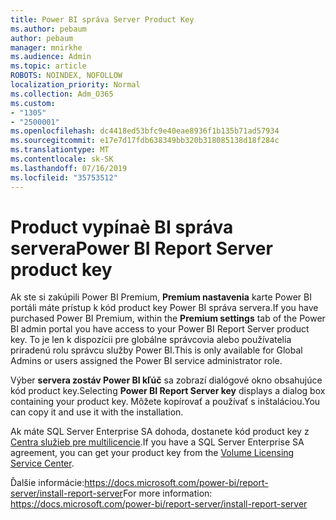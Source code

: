 ```yaml
---
title: Power BI správa Server Product Key
ms.author: pebaum
author: pebaum
manager: mnirkhe
ms.audience: Admin
ms.topic: article
ROBOTS: NOINDEX, NOFOLLOW
localization_priority: Normal
ms.collection: Adm_O365
ms.custom:
- "1305"
- "2500001"
ms.openlocfilehash: dc4418ed53bfc9e40eae8936f1b135b71ad57934
ms.sourcegitcommit: e17e7d17fdb638349bb320b318085138d18f284c
ms.translationtype: MT
ms.contentlocale: sk-SK
ms.lasthandoff: 07/16/2019
ms.locfileid: "35753512"
---
```

# <a name="power-bi-report-server-product-key"></a><span data-ttu-id="9ab89-102">Product vypínaè BI správa servera</span><span class="sxs-lookup"><span data-stu-id="9ab89-102">Power BI Report Server product key</span></span>

<span data-ttu-id="9ab89-103">Ak ste si zakúpili Power BI Premium, **Premium nastavenia** karte Power BI portáli máte prístup k kód product key Power BI správa servera.</span><span class="sxs-lookup"><span data-stu-id="9ab89-103">If you have purchased Power BI Premium, within the **Premium settings** tab of the Power BI admin portal you have access to your Power BI Report Server product key.</span></span> <span data-ttu-id="9ab89-104">To je len k dispozícii pre globálne správcovia alebo používatelia priradenú rolu správcu služby Power BI.</span><span class="sxs-lookup"><span data-stu-id="9ab89-104">This is only available for Global Admins or users assigned the Power BI service administrator role.</span></span>

<span data-ttu-id="9ab89-105">Výber **servera zostáv Power BI kľúč** sa zobrazí dialógové okno obsahujúce kód product key.</span><span class="sxs-lookup"><span data-stu-id="9ab89-105">Selecting **Power BI Report Server key** displays a dialog box containing your product key.</span></span> <span data-ttu-id="9ab89-106">Môžete kopírovať a používať s inštaláciou.</span><span class="sxs-lookup"><span data-stu-id="9ab89-106">You can copy it and use it with the installation.</span></span>

<span data-ttu-id="9ab89-107">Ak máte SQL Server Enterprise SA dohoda, dostanete kód product key z [Centra služieb pre multilicencie](https://www.microsoft.com/Licensing/servicecenter/).</span><span class="sxs-lookup"><span data-stu-id="9ab89-107">If you have a SQL Server Enterprise SA agreement, you can get your product key from the [Volume Licensing Service Center](https://www.microsoft.com/Licensing/servicecenter/).</span></span>

<span data-ttu-id="9ab89-108">Ďalšie informácie:https://docs.microsoft.com/power-bi/report-server/install-report-server</span><span class="sxs-lookup"><span data-stu-id="9ab89-108">For more information: https://docs.microsoft.com/power-bi/report-server/install-report-server</span></span>
